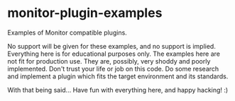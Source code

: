 # monitor-plugin-examples
Examples of Monitor compatible plugins.

No support will be given for these examples, and no support is implied. Everything here is for educational purposes only. The examples here are not fit for production use. They are, possibly, very shoddy and poorly implemented. Don't trust your life or job on this code. Do some research and implement a plugin which fits the target environment and its standards.

With that being said... Have fun with everything here, and happy hacking! :)

